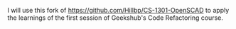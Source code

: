 I will use this fork of https://github.com/Hillbp/CS-1301-OpenSCAD to apply the learnings of the first session of Geekshub's Code Refactoring course.
